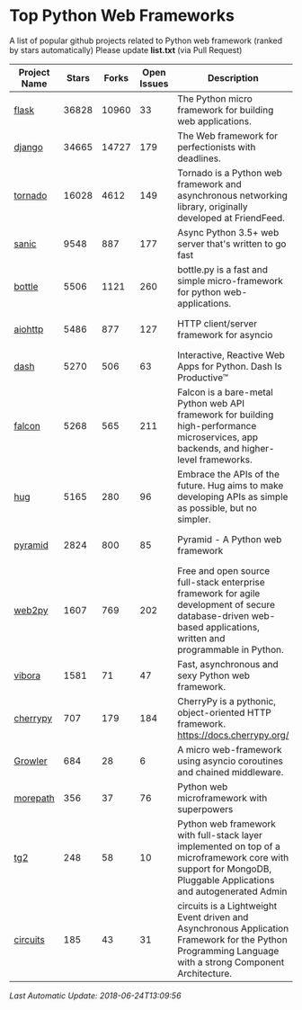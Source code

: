 # Top Python Web Frameworks
A list of popular github projects related to Python web framework (ranked by stars automatically)
Please update **list.txt** (via Pull Request)

| Project Name | Stars | Forks | Open Issues | Description | Last Commit |
| ------------ | ----- | ----- | ----------- | ----------- | ----------- |
| [flask](https://github.com/pallets/flask) | 36828 | 10960 | 33 | The Python micro framework for building web applications. | 2018-06-20 13:50:59 |
| [django](https://github.com/django/django) | 34665 | 14727 | 179 | The Web framework for perfectionists with deadlines. | 2018-06-22 14:19:50 |
| [tornado](https://github.com/tornadoweb/tornado) | 16028 | 4612 | 149 | Tornado is a Python web framework and asynchronous networking library, originally developed at FriendFeed. | 2018-06-11 13:04:46 |
| [sanic](https://github.com/channelcat/sanic) | 9548 | 887 | 177 | Async Python 3.5+ web server that's written to go fast | 2018-06-18 22:16:10 |
| [bottle](https://github.com/bottlepy/bottle) | 5506 | 1121 | 260 | bottle.py is a fast and simple micro-framework for python web-applications. | 2018-03-13 13:36:17 |
| [aiohttp](https://github.com/aio-libs/aiohttp) | 5486 | 877 | 127 | HTTP client/server framework for asyncio  | 2018-06-23 09:58:50 |
| [dash](https://github.com/plotly/dash) | 5270 | 506 | 63 | Interactive, Reactive Web Apps for Python. Dash Is Productive™ | 2018-06-12 00:15:53 |
| [falcon](https://github.com/falconry/falcon) | 5268 | 565 | 211 | Falcon is a bare-metal Python web API framework for building high-performance microservices, app backends, and higher-level frameworks. | 2018-05-30 19:05:21 |
| [hug](https://github.com/timothycrosley/hug) | 5165 | 280 | 96 | Embrace the APIs of the future. Hug aims to make developing APIs as simple as possible, but no simpler. | 2018-05-29 03:18:22 |
| [pyramid](https://github.com/Pylons/pyramid) | 2824 | 800 | 85 | Pyramid - A Python web framework | 2018-06-20 13:41:04 |
| [web2py](https://github.com/web2py/web2py) | 1607 | 769 | 202 | Free and open source full-stack enterprise framework for agile development of secure database-driven web-based applications, written and programmable in Python. | 2018-06-15 03:08:12 |
| [vibora](https://github.com/vibora-io/vibora) | 1581 | 71 | 47 | Fast, asynchronous and sexy Python web framework. | 2018-06-23 17:06:27 |
| [cherrypy](https://github.com/cherrypy/cherrypy) | 707 | 179 | 184 | CherryPy is a pythonic, object-oriented HTTP framework.      https://docs.cherrypy.org/ | 2018-06-18 13:41:27 |
| [Growler](https://github.com/pyGrowler/Growler) | 684 | 28 | 6 | A micro web-framework using asyncio coroutines and chained middleware. | 2017-03-12 02:39:16 |
| [morepath](https://github.com/morepath/morepath) | 356 | 37 | 76 | Python web microframework with superpowers | 2017-12-29 08:11:05 |
| [tg2](https://github.com/TurboGears/tg2) | 248 | 58 | 10 | Python web framework with full-stack layer implemented on top of a microframework core with support for MongoDB, Pluggable Applications and autogenerated Admin | 2018-05-28 21:30:12 |
| [circuits](https://github.com/circuits/circuits) | 185 | 43 | 31 | circuits is a Lightweight Event driven and Asynchronous Application Framework for the Python Programming Language with a strong Component Architecture. | 2018-06-20 15:57:21 |

*Last Automatic Update: 2018-06-24T13:09:56*